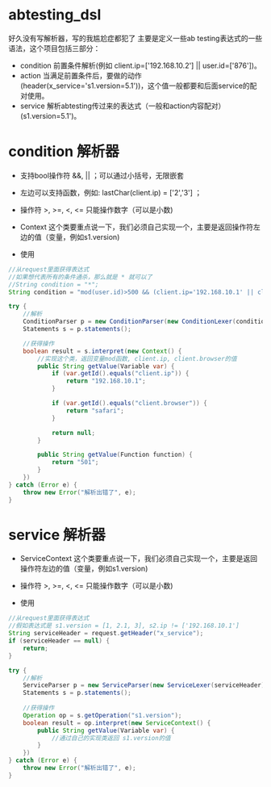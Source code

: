 # abtesting_dsl
好久没有写解析器，写的我尴尬症都犯了
主要是定义一些ab testing表达式的一些语法，这个项目包括三部分：
* condition 前置条件解析(例如 client.ip=['192.168.10.2'] || user.id=['876'])。
* action 当满足前置条件后，要做的动作(header(x_service='s1.version=5.1'))，这个值一般都要和后面service的配对使用。
* service 解析abtesting传过来的表达式（一般和action内容配对）(s1.version=5.1')。


condition 解析器
=============

* 支持bool操作符 &&, || ；可以通过小括号，无限嵌套
* 左边可以支持函数，例如: lastChar(client.ip) = ['2','3'] ；
* 操作符 >, >=, <, <= 只能操作数字（可以是小数)
* Context 这个类要重点说一下，我们必须自己实现一个，主要是返回操作符左边的值（变量，例如s1.version)

* 使用
```java
//从request里面获得表达式
//如果想代表所有的条件通杀，那么就是 * 就可以了
//String condition = "*";
String condition = "mod(user.id)>500 && (client.ip='192.168.10.1' || client.browser!=['safari'])"

try {
    //解析
    ConditionParser p = new ConditionParser(new ConditionLexer(condition));
    Statements s = p.statements();

    //获得操作
    boolean result = s.interpret(new Context() {
        //实现这个类，返回变量mod函数, client.ip, client.browser的值
        public String getValue(Variable var) {
            if (var.getId().equals("client.ip")) {
                return "192.168.10.1";
            }

            if (var.getId().equals("client.browser")) {
                return "safari";
            }

            return null;
        }

        public String getValue(Function function) {
            return "501";
        }
    })
} catch (Error e) {
    throw new Error("解析出错了", e);
}

```

service 解析器
=============

* ServiceContext 这个类要重点说一下，我们必须自己实现一个，主要是返回操作符左边的值（变量，例如s1.version)
* 操作符 >, >=, <, <= 只能操作数字（可以是小数)

* 使用
```java
//从request里面获得表达式
//假如表达式是 s1.version = [1, 2.1, 3], s2.ip != ['192.168.10.1']
String serviceHeader = request.getHeader("x_service");
if (serviceHeader == null) {
    return;
}

try {
    //解析
    ServiceParser p = new ServiceParser(new ServiceLexer(serviceHeader));
    Statements s = p.statements();
    
    //获得操作
    Operation op = s.getOperation("s1.version");
    boolean result = op.interpret(new ServiceContext() {
        public String getValue(Variable var) {
            //通过自己的实现类返回 s1.version的值
        }
    })
} catch (Error e) {
    throw new Error("解析出错了", e);
}

```


